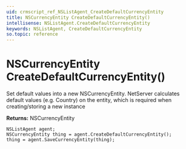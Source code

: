 ```yaml
---
uid: crmscript_ref_NSListAgent_CreateDefaultCurrencyEntity
title: NSCurrencyEntity CreateDefaultCurrencyEntity()
intellisense: NSListAgent.CreateDefaultCurrencyEntity
keywords: NSListAgent, CreateDefaultCurrencyEntity
so.topic: reference
---
```


# NSCurrencyEntity CreateDefaultCurrencyEntity()

Set default values into a new NSCurrencyEntity.
NetServer calculates default values (e.g. Country) on the entity, which is required when creating/storing a new instance

**Returns:** NSCurrencyEntity

```crmscript
NSListAgent agent;
NSCurrencyEntity thing = agent.CreateDefaultCurrencyEntity();
thing = agent.SaveCurrencyEntity(thing);
```

